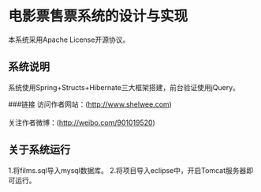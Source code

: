 电影票售票系统的设计与实现
=====

本系统采用Apache License开源协议。

系统说明
-----------
系统使用Spring+Structs+Hibernate三大框架搭建，前台验证使用jQuery。

###链接
访问作者网站：(http://www.shelwee.com)<br />  
关注作者微博：(http://weibo.com/901019520)<br />  

关于系统运行
-------------
1.将films.sql导入mysql数据库。
2.将项目导入eclipse中，开启Tomcat服务器即可运行。
